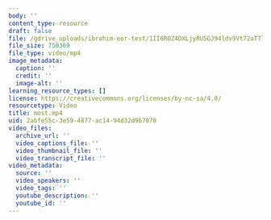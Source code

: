 ```yaml
---
body: ''
content_type: resource
draft: false
file: /gdrive_uploads/ibrahim-eor-test/1II6ROZ4DXLjyRU5GJ94ldv9Vt72aT7lj/most.mp4
file_size: 750369
file_type: video/mp4
image_metadata:
  caption: ''
  credit: ''
  image-alt: ''
learning_resource_types: []
license: https://creativecommons.org/licenses/by-nc-sa/4.0/
resourcetype: Video
title: most.mp4
uid: 2abfe55c-3e59-4877-ac14-94d32d967070
video_files:
  archive_url: ''
  video_captions_file: ''
  video_thumbnail_file: ''
  video_transcript_file: ''
video_metadata:
  source: ''
  video_speakers: ''
  video_tags: ''
  youtube_description: ''
  youtube_id: ''
---
```

